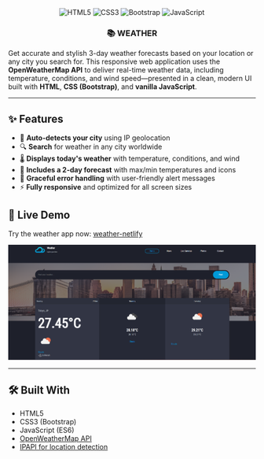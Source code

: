 <div align="center">
  <div>
    <img src="https://img.shields.io/badge/-HTML5-black?style=for-the-badge&logo=html5&logoColor=E34F26" alt="HTML5" />
    <img src="https://img.shields.io/badge/-CSS3-black?style=for-the-badge&logo=css3&logoColor=1572B6" alt="CSS3" />
    <img src="https://img.shields.io/badge/-Bootstrap-black?style=for-the-badge&logo=bootstrap&logoColor=7952B3" alt="Bootstrap" />
    <img src="https://img.shields.io/badge/-JavaScript-black?style=for-the-badge&logo=javascript&logoColor=F7DF1E" alt="JavaScript" />
  </div>

  <h3>📚 WEATHER</h3>
</div>

Get accurate and stylish 3-day weather forecasts based on your location or any city you search for. This responsive web application uses the **OpenWeatherMap API** to deliver real-time weather data, including temperature, conditions, and wind speed—presented in a clean, modern UI built with **HTML**, **CSS (Bootstrap)**, and **vanilla JavaScript**.

---

## ✨ Features

- 📍 **Auto-detects your city** using IP geolocation  
- 🔍 **Search** for weather in any city worldwide  
- 🌡️ **Displays today's weather** with temperature, conditions, and wind  
- 📅 **Includes a 2-day forecast** with max/min temperatures and icons  
- 🚨 **Graceful error handling** with user-friendly alert messages  
- ⚡ **Fully responsive** and optimized for all screen sizes  

## 🚀 Live Demo

Try the weather app now: [weather-netlify](https://chic-salamander-57c83c.netlify.app/)

![Logo](./images/1.png)

---
## 🛠️ Built With

- HTML5  
- CSS3 (Bootstrap)  
- JavaScript (ES6)  
- [OpenWeatherMap API](https://openweathermap.org/api)  
- [IPAPI for location detection](https://ipapi.co/)

